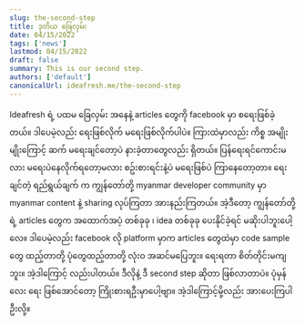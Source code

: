 ```yaml
---
slug: the-second-step
title: ဒုတိယ ​ခြေလှမ်း
date: 04/15/2022
tags: ['news']
lastmod: 04/15/2022
draft: false
summary: This is our second step.
authors: ['default']
canonicalUrl: ideafresh.me/the-second-step
---
```


Ideafresh ရဲ့ ပထမ ခြေလှမ်း အနေနဲ့ articles တွေကို facebook မှာ စရေးဖြစ်ခဲ့တယ်။ ဒါပေမဲ့လည်း ရေးဖြစ်လိုက် မရေးဖြစ်လိုက်ပါပဲ။ ကြားထဲမှာလည်း ကိစ္စ အမျိုးမျိုးကြောင့် ဆက် မရေးချင်တော့ပဲ နားခဲ့တာတွေလည်း ရှိတယ်။ ပြန်ရေးရင်ကောင်းမလား မရေးပဲနေလိုက်ရတော့မလား စဥ်းစားရင်းနဲ့ပဲ မရေးဖြစ်ပဲ ကြာနေတော့တာ။ ရေးချင်တဲ့ ရည်ရွယ်ချက် က
ကျွန်တော်တို့ myanmar developer community မှာ myanmar content နဲ့ sharing လုပ်ကြတာ အားနည်းကြတယ်။ အဲ့ဒီတော့ ကျွန်တော်တို့ရဲ့ articles တွေက အထောက်အပံ့ တစ်ခုခု ၊ idea တစ်ခုခု ပေးနိုင်ခဲ့ရင် မဆိုးပါဘူးပေါ့လေ။ ဒါပေမဲ့လည်း facebook လို platform မှာက articles တွေထဲမှာ code sample တွေ ထည့်တာတို့ ပုံတွေထည့်တာတို့ လုံးဝ အဆင်မပြေဘူး။ ရေးရတာ စိတ်တိုင်းမကျဘူး။ အဲ့ဒါကြောင့် လည်းပါတယ်။ ဒီလိုနဲ့ ဒီ second step ဆိုတာ ဖြစ်လာတာပဲ။ ပုံမှန်လေး ရေး ဖြစ်အောင်တော့ ကြိုးစားရဦးမှာပေါ့ဗျာ။ အဲ့ဒါကြောင့်မို့လည်း အားပေးကြပါဦးလို့။